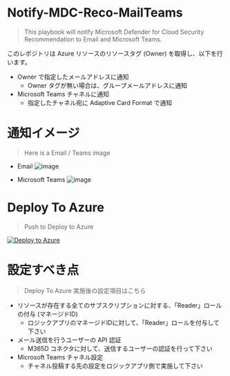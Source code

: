 # Notify-MDC-Reco-MailTeams
> This playbook will notify Microsoft Defender for Cloud Security Recommendation to Email and Microsoft Teams.

このレポジトリは Azure リソースのリソースタグ (Owner) を取得し、以下を行います。
- Owner で指定したメールアドレスに通知
  - Owner タグが無い場合は、グループメールアドレスに通知
- Microsoft Teams チャネルに通知
  - 指定したチャネル宛に Adaptive Card Format で通知

# 通知イメージ
> Here is a Email / Teams image

- Email
![image](https://github.com/user-attachments/assets/fa00b0f4-f841-4e70-93af-a9ce8fef3839)

- Microsoft Teams
![image](https://github.com/user-attachments/assets/9e54b6b8-83c2-4669-abe2-52b40dc49dfe)

# Deploy To Azure
> Push to Deploy to Azure

[![Deploy to Azure](https://aka.ms/deploytoazurebutton)](https://portal.azure.com/#create/Microsoft.Template/uri/https%3A%2F%2Fraw.githubusercontent.com%2Fhisashin0728%2FNotify-MDC-Reco-MailTeams%2Fmain%2Ftemplate.json)

# 設定すべき点
> Deploy To Azure 実施後の設定項目はこちら

- リソースが存在する全てのサブスクリプションに対する、「Reader」ロールの付与 (マネージドID)
  - ロジックアプリのマネージドIDに対して、「Reader」ロールを付与して下さい
- メール送信を行うユーザーの API 認証
  - M365D コネクタに対して、送信するユーザーの認証を行って下さい
- Microsoft Teams チャネル設定
  - チャネル投稿する先の設定をロジックアプリ側で実施して下さい    
